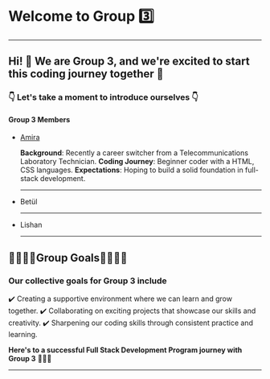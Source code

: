 # Welcome to Group :three:

---

## Hi! :wave: We are Group 3, and we're excited to start this coding journey together 🔭


### :point_down: Let's take a moment to introduce ourselves :point_down:


#### Group 3 Members

- [Amira](members/amira.md)

  **Background**: Recently a career switcher from a Telecommunications Laboratory Technician.
  **Coding Journey**: Beginner coder with a HTML, CSS languages.
  **Expectations**: Hoping to build a solid foundation in full-stack development.
  
  ---
- Betül

  ---

- Lishan


  ---
  
## 🚀🚀🚀🚀Group Goals🚀🚀🚀🚀

### Our collective goals for Group 3 include

:heavy_check_mark: Creating a supportive environment where we can learn and grow together.
:heavy_check_mark: Collaborating on exciting projects that showcase our skills and creativity.
:heavy_check_mark: Sharpening our coding skills through consistent practice and learning.

**Here's to a successful Full Stack Development Program journey with Group 3** 🤞🤞🎯

---
